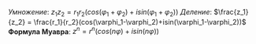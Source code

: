 
*Умножение*: $z_1z_2 = r_1r_2(cos(\varphi_1+\varphi_2)+isin(\varphi_1+\varphi_2))$ 
*Деление*: $\frac{z_1}{z_2} = \frac{r_1}{r_2}(cos(\varphi_1-\varphi_2)+isin(\varphi_1-\varphi_2))$ 
**Формула Муавра**: $z^n = r^n(cos(n\varphi)+isin(n\varphi))$ 